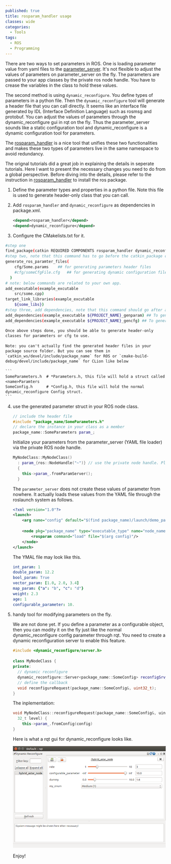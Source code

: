 ```yaml
---
published: true
title: rosparam_handler usage
classes: wide
categories:
  - Tools
tags:
  - ROS
  - Programming
---
```


There are two ways to set parameters in ROS. One is loading parameter value from yaml files to the [parameter_server](http://wiki.ros.org/Parameter%20Server). It's not flexible to adjust the values of parameters on parameter_server on the fly.
The parameters are passed to your app classes by the private ros node handle. You have to crease the variables in the class to hold these values.

The second method is using `dynamic_reconfigure`. You define types of parameters in a python file. Then the `dynamic_reconfigure` tool will generate a header file that you can call directly. It seems like an interface file generated by IDL (Interface Definition Language) such as rosmsg and protobuf. You can adjust the values of parameters through the dynamic_reconfigure gui in rqt on the fly.
Thus the parameter_server sounds like a static configuration tool and dynamic_reconfigure is a dynamic configuration tool for parameters.

The [rosparam_handler](https://github.com/cbandera/rosparam_handler) is a nice tool that unifies these two functionalities and makes these two types of parameters live in the same namespace to avoid redundancy.


The orignal tutorials did a great job in explaining the details in seperate tutorials. Here I want to present the necessary changes you need to do from a global perspective. Before diving into the details, please refer to the instruction in [rosparam_handler](https://github.com/cbandera/rosparam_handler) to install the ros package.

1. Define the parameter types and properties in a python file. Note this file is used to generate header-only class that you can call.

2. Add `rosparam_handler` and `dynamic_reconfigure` as dependencies in package.xml.

    ```xml
    <depend>rosparam_handler</depend>
    <depend>dynamic_reconfigure</depend>
    ```

3. Configure the CMakelists.txt for it.
  ```bash
  #step one
  find_package(catkin REQUIRED COMPONENTS rosparam_handler dynamic_reconfigure)
  #step two, note that this command has to go before the catkin_package command.
  generate_ros_paramter_files(
      cfg/Some.params    ## for generating parameters header files
      #cfg/someCfgFile.cfg   ## for generating dynamic configuration files
    )
  # note: below commands are related to your own app.
  add_executable(example_excutable
      src/some.cpp)
  target_link_libraries(example_excutable
      ${some_libs})
  #step three, add dependencies, note that this command should go after an example build command like above
  add_dependencies(example_executable ${PROJECT_NAME}_genparam) ## To generate SomeParamters.h file
  add_dependencies(example_executable ${PROJECT_NAME}_gencfg) ## To generate SomeConfig.h file
  ```
    Once above steps done, you should be able to generate header-only classes for parameters or cfg to use.

    Note: you can't actually find the generated header files in your package source folder. But you can see them in `catkin_ws/devel/include/package_name` for ROS or `cmake-build-debug/devel/include/package_name` for CLion like below

    ```
    SomeParameters.h  # *Parameters.h, this file will hold a struct called <name>Paramters
    SomeConfig.h      # *Config.h, this file will hold the normal dynamic_reconfigure Config struct.
    ```

4. use the generated parameter struct in your ROS node class.
    ```c++
    // include the header file
    #include "package_name/SomeParameters.h"
    // declare the instance in your class as a member
    package_name::SomeParameters param_;
    ```
    Initialize your parameters from the parameter_server (YAML file loader) via the private ROS node handle.
    ```c++
    MyNodeClass::MyNodeClass()
      : param_{ros::NodeHandle("~")} // use the private node handle. Please use getPrivateNodeHandle() for nodelets
      {
        this->param_.fromParamServer();
      }
    ```

    The `parameter_server` does not create these values of parameter from nowhere. It actually loads these values from the YAML file through the roslaunch system as follows.

    ```xml
    <?xml version="1.0"?>
    <launch>
        <arg name="config" default="$(find package_name)/launch/demo_params.yaml" />

        <node pkg="package_name" type="executable_type" name="node_name" args="" output="screen" >
            <rosparam command="load" file="$(arg config)"/>
        </node>
    </launch>
    ```
    The YMAL file may look like this.
    ```yaml
    int_param: 1
    double_param: 12.2
    bool_param: True
    vector_param: [1.0, 2.0, 3.4]
    map_param: {"a": "b", "c": "d"}
    weight: 2.3
    age: 1
    configurable_parameter: 10.
    ```

5. handy tool for modifying parameters on the fly.

    We are not done yet. If you define a parameter as a configurable object, then you can modity it on the fly just like the normal dynamic_reconfigure config parameter through rqt. You need to create a dynamic reconfiguration server to enable this feature.

    ```c++
    #include <dynamic_reconfigure/server.h>

    class MyNodeClass {
    private:
      // dynamic reconfigure
      dynamic_reconfigure::Server<package_name::SomeConfig> reconfigSrv_; // Dynamic reconfiguration service
      // define the callback
      void reconfigureRequest(package_name::SomeConfig&, uint32_t);
    }
    ```
    The inplementation:
    ```c++
    void MyNodeClass::reconfigureRequest(package_name::SomeConfig&, uint
      32_t level) {
        this->param_.fromConfig(config)
    }
    ```

      Here is what a rqt gui for dynamic_reconfigure looks like.

      ![rqt](/assets/images/rosparam_handler.png)

      Enjoy!
